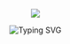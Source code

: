 <p align="center">
  <img src="https://avatars.githubusercontent.com/u/76670678?s=400&u=46adf4fbee62843a5028279a6b38a3eee890f24a&v=4"/>
</p>

<p align="center" href="https://git.io/typing-svg"><img src="https://readme-typing-svg.demolab.com?font=Lobster&pause=5&color=282828&center=true&vCenter=true&width=435&lines=PhileasFogg3" alt="Typing SVG" />
